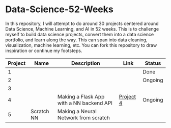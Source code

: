 # Data-Science-52-Weeks
In this repository, I will attempt to do around 30 projects centered around Data Science, Machine Learning, and AI in 52 weeks. This is to challenge myself to build data science projects, convert them into a data science portfolio, and learn along the way.
This can span into data cleaning, visualization, machine learning, etc.
You can fork this repository to draw inspiration or continue my footsteps.


|Project| Name    | Description| Link|  Status  |
|-------|---------|---------|--------|----------|
|   1   |         |         |        | Done  |
|2      |         |         |        | Ongoing  |
|   3   |           
|   4   |         | Making a Flask App with a NN backend API|[Project 4]('https://github.com/miniloda/DS-ML-AI-52-Weeks/blob/main/Project%204') | Ongoing|
|   5   | Scratch NN| Making a Neural Network from scratch| 
